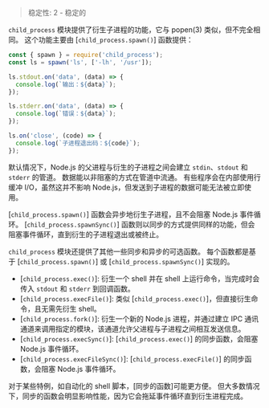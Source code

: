 
<!--introduced_in=v0.10.0-->

> 稳定性: 2 - 稳定的

`child_process` 模块提供了衍生子进程的功能，它与 popen(3) 类似，但不完全相同。
这个功能主要由 [`child_process.spawn()`] 函数提供：

```js
const { spawn } = require('child_process');
const ls = spawn('ls', ['-lh', '/usr']);

ls.stdout.on('data', (data) => {
  console.log(`输出：${data}`);
});

ls.stderr.on('data', (data) => {
  console.log(`错误：${data}`);
});

ls.on('close', (code) => {
  console.log(`子进程退出码：${code}`);
});
```

默认情况下，Node.js 的父进程与衍生的子进程之间会建立 `stdin`、`stdout` 和 `stderr` 的管道。
数据能以非阻塞的方式在管道中流通。
有些程序会在内部使用行缓冲 I/O，虽然这并不影响 Node.js，但发送到子进程的数据可能无法被立即使用。

[`child_process.spawn()`] 函数会异步地衍生子进程，且不会阻塞 Node.js 事件循环。
[`child_process.spawnSync()`] 函数则以同步的方式提供同样的功能，但会阻塞事件循环，直到衍生的子进程退出或被终止。

`child_process` 模块还提供了其他一些同步和异步的可选函数。
每个函数都是基于 [`child_process.spawn()`] 或 [`child_process.spawnSync()`] 实现的。


  * [`child_process.exec()`]: 衍生一个 shell 并在 shell 上运行命令，当完成时会传入 `stdout` 和 `stderr` 到回调函数。
  * [`child_process.execFile()`]: 类似 [`child_process.exec()`]，但直接衍生命令，且无需先衍生 shell。
  * [`child_process.fork()`]: 衍生一个新的 Node.js 进程，并通过建立 IPC 通讯通道来调用指定的模块，该通道允许父进程与子进程之间相互发送信息。
  * [`child_process.execSync()`]: [`child_process.exec()`] 的同步函数，会阻塞 Node.js 事件循环。
  * [`child_process.execFileSync()`]: [`child_process.execFile()`] 的同步函数，会阻塞 Node.js 事件循环。

对于某些特例，如自动化的 shell 脚本，[同步的函数]可能更方便。
但大多数情况下，同步的函数会明显影响性能，因为它会拖延事件循环直到衍生进程完成。

